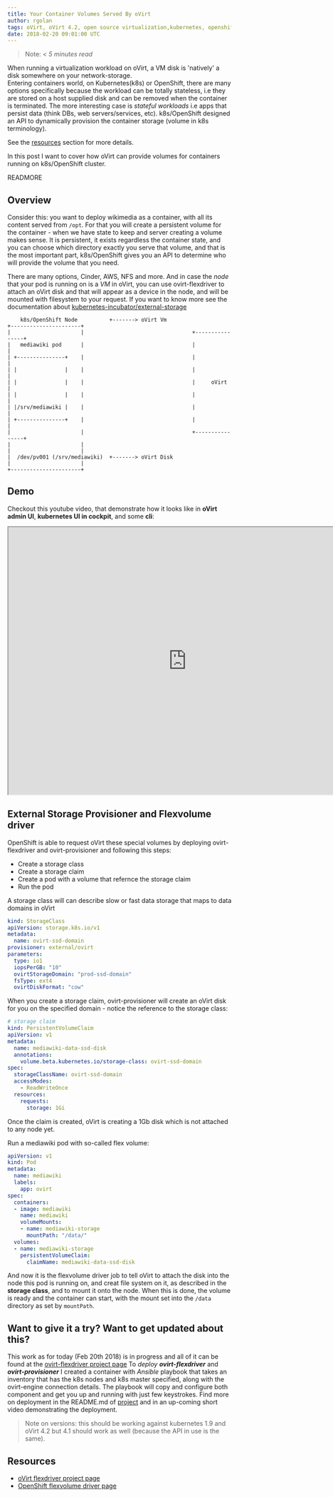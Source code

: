 ```yaml
---
title: Your Container Volumes Served By oVirt 
author: rgolan
tags: oVirt, oVirt 4.2, open source virtualization,kubernetes, openshift, external-storage, flexdriver, provisioner
date: 2018-02-20 09:01:00 UTC
---
```


> Note: _< 5 minutes read_

When running a virtualization workload on oVirt, a VM disk is 'natively' a disk somewhere on your network-storage.  
Entering containers world, on Kubernetes(k8s) or OpenShift, there are many options specifically because the workload can be totally stateless, i.e
they are stored on a host supplied disk and can be removed when the container is terminated. The more interesting case is *stateful workloads* i.e apps that persist data (think DBs, web servers/services, etc). k8s/OpenShift designed an API to dynamically provision the container storage (volume in k8s terminology). 

See the [resources](#resources) section for more details. 

In this post I want to cover how oVirt can provide volumes for containers running on k8s/OpenShift cluster.

READMORE

## Overview
Consider this: you want to deploy wikimedia as a container, with all its content served from `/opt`. 
For that you will create a persistent volume for the container - when we have state to keep and server
creating a volume makes sense. It is persistent, it exists regardless the container state,
and you can choose which directory exactly you serve that volume, and that is the most important
part, k8s/OpenShift gives you an API to determine who will provide the volume that you need.

There are many options, Cinder, AWS, NFS and more. And in case the _node_ that your pod is running on
is a _VM_ in oVirt, you can use ovirt-flexdriver to attach an oVirt disk and that will
appear as a device in the node, and will be mounted with filesystem to your request. If you want to know more see the documentation about [kubernetes-incubator/external-storage](https://github.com/kubernetes-incubator/external-storage)

```
    k8s/OpenShift Node          +-------> oVirt Vm
+----------------------+
|                      |                                  +----------------+
|   mediawiki pod      |                                  |                |
| +---------------+    |                                  |                |
| |               |    |                                  |                |
| |               |    |                                  |     oVirt      |
| |               |    |                                  |                |
| |/srv/mediawiki |    |                                  |                |
| +---------------+    |                                  |                |
|                      |                                  +----------------+
|                      |
|                      |
|  /dev/pv001 (/srv/mediawiki)  +-------> oVirt Disk
|                      |
+----------------------+
```

## Demo
Checkout this youtube video, that demonstrate how it looks like in __oVirt admin UI__, __kubernetes UI in cockpit__, and some __cli__:
 <iframe width="800" height="600" src="https://www.youtube.com/embed/_E9pUVrI0hs"> </iframe> 

## External Storage Provisioner and Flexvolume driver
OpenShift is able to request oVirt these special volumes by deploying ovirt-flexdriver and ovirt-provisioner and following this steps:

- Create a storage class
- Create a storage claim
- Create a pod with a volume that refernce the storage claim
- Run the pod

A storage class will can describe slow or fast data storage that maps to data domains in oVirt 
```yaml
kind: StorageClass
apiVersion: storage.k8s.io/v1
metadata:
  name: ovirt-ssd-domain
provisioner: external/ovirt 
parameters:
  type: io1
  iopsPerGB: "10"
  ovirtStorageDomain: "prod-ssd-domain"
  fsType: ext4
  ovirtDiskFormat: "cow"
```

When you create a storage claim, ovirt-provisioner will create an oVirt disk for you on the
specified domain - notice the reference to the storage class:
```yaml
# storage claim
kind: PersistentVolumeClaim
apiVersion: v1
metadata:
  name: mediawiki-data-ssd-disk
  annotations:
    volume.beta.kubernetes.io/storage-class: ovirt-ssd-domain
spec:
  storageClassName: ovirt-ssd-domain
  accessModes:
    - ReadWriteOnce
  resources:
    requests:
      storage: 1Gi

```

Once the claim is created, oVirt is creating a 1Gb disk which is not attached to any node yet.

Run a mediawiki pod with so-called flex volume:
```yaml
apiVersion: v1 
kind: Pod 
metadata:
  name: mediawiki
  labels:
    app: ovirt 
spec:
  containers:
  - image: mediawiki 
    name: mediawiki 
    volumeMounts:
    - name: mediawiki-storage
      mountPath: "/data/"
  volumes:
  - name: mediawiki-storage
    persistentVolumeClaim:
      claimName: mediawiki-data-ssd-disk

```

And now it is the flexvolume driver job to tell oVirt to attach the disk into the node this
pod is running on, and creat file system on it, as described in the __storage class__, and to mount
it onto the node. When this is done, the volume is ready and the container can start, with
the mount set into the `/data` directory as set by `mountPath`.

## Want to give it a try? Want to get updated about this?
This work as for today (Feb 20th 2018) is in progress and all of it can be found at the [ovirt-flexdriver project page][project-page]
To *deploy* _**ovirt-flexdriver**_ and _**ovirt-provisioner**_ I created a container with _Ansible_ playbook that takes an inventory
that has the k8s nodes and k8s master specified, along with the ovirt-engine connection details. The playbook will copy and
configure both component and get you up and running with just few keystrokes. Find more on deployment in the README.md of [project][project-page]
and in an up-coming short video demonstrating the deployment.

> Note on versions: this should be working against kubernetes 1.9 and oVirt 4.2 but 4.1 should work as well (because the API in use is the same).

## Resources
- [oVirt flexdriver project page][project-page]
- [OpenShift flexvolume driver page](https://docs.openshift.org/latest/install_config/persistent_storage/persistent_storage_flex_volume.html)


[project-page]: https://github.com/rgolangh/ovirt-flexdriver
